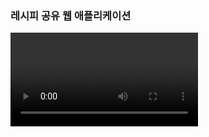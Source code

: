 ### 레시피 공유 웹 애플리케이션

<video src="https://github.com/FireCurry/Portfolio/blob/main/CookGoldenSpoon/video/%EB%A7%88%EC%9D%B4%ED%8E%98%EC%9D%B4%EC%A7%80.mp4"/>

<img src="./image/Slide4.jpg">
<img src="./image/Slide5.jpg">
<img src="./image/Slide6.jpg">
<img src="./image/Slide7.jpg">
<img src="./image/Slide8.jpg">
<img src="./image/Slide9.jpg">
<img src="./image/Slide10.jpg">
<img src="./image/Slide11.jpg">
<img src="./image/Slide12.jpg">
<img src="./image/Slide13.jpg">
<img src="./image/Slide14.jpg">
<img src="./image/Slide15.jpg">


<img src="./gif/example.gif">
<video src="./video/레시피 수정.mp4"/>
<video width="320" height="240" controls>
  <source src="./video/마이페이지.mp4" type="video/mp4">
  Your browser does not support the video tag.
</video>

